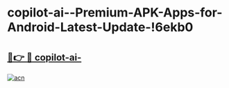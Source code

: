 # copilot-ai--Premium-APK-Apps-for-Android-Latest-Update-!6ekb0

# <h2><a href="https://zrtdtg.esa.edu.pl?title=copilot-ai-&ref=6ekb0">🔗👉 🔴 copilot-ai-</a></h2>

[![acn](https://github.com/user-attachments/assets/0f9c940e-d8b0-45ae-aac7-cd30a18b3e1c)](https://zrtdtg.esa.edu.pl?title=copilot-ai-&ref=6ekb0)

